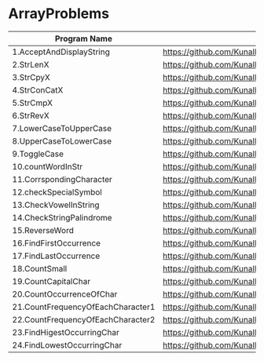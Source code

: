 # ArrayProblems

| Program Name             | Link Of Souce code                                                                   |
| ----------------- | ------------------------------------------------------------------ |
1.AcceptAndDisplayString   |https://github.com/KunalNarkhedePatil/LogicBuilding/tree/main/FundamentalProblems
2.StrLenX   |https://github.com/KunalNarkhedePatil/LogicBuilding/tree/main/FundamentalProblems
3.StrCpyX   |https://github.com/KunalNarkhedePatil/LogicBuilding/tree/main/FundamentalProblems
4.StrConCatX   |https://github.com/KunalNarkhedePatil/LogicBuilding/tree/main/FundamentalProblems
5.StrCmpX   |https://github.com/KunalNarkhedePatil/LogicBuilding/tree/main/FundamentalProblems
6.StrRevX   |https://github.com/KunalNarkhedePatil/LogicBuilding/tree/main/FundamentalProblems
7.LowerCaseToUpperCase   |https://github.com/KunalNarkhedePatil/LogicBuilding/tree/main/FundamentalProblems
8.UpperCaseToLowerCase   |https://github.com/KunalNarkhedePatil/LogicBuilding/tree/main/FundamentalProblems
9.ToggleCase   |https://github.com/KunalNarkhedePatil/LogicBuilding/tree/main/FundamentalProblems
10.countWordInStr   |https://github.com/KunalNarkhedePatil/LogicBuilding/tree/main/FundamentalProblems
11.CorrspondingCharacter   |https://github.com/KunalNarkhedePatil/LogicBuilding/tree/main/FundamentalProblems
12.checkSpecialSymbol   |https://github.com/KunalNarkhedePatil/LogicBuilding/tree/main/FundamentalProblems
13.CheckVowelInString   |https://github.com/KunalNarkhedePatil/LogicBuilding/tree/main/FundamentalProblems
14.CheckStringPalindrome   |https://github.com/KunalNarkhedePatil/LogicBuilding/tree/main/FundamentalProblems
15.ReverseWord   |https://github.com/KunalNarkhedePatil/LogicBuilding/tree/main/FundamentalProblems
16.FindFirstOccurrence   |https://github.com/KunalNarkhedePatil/LogicBuilding/tree/main/FundamentalProblems
17.FindLastOccurrence   |https://github.com/KunalNarkhedePatil/LogicBuilding/tree/main/FundamentalProblems
18.CountSmall   |https://github.com/KunalNarkhedePatil/LogicBuilding/tree/main/FundamentalProblems
19.CountCapitalChar   |https://github.com/KunalNarkhedePatil/LogicBuilding/tree/main/FundamentalProblems
20.CountOccurrenceOfChar   |https://github.com/KunalNarkhedePatil/LogicBuilding/tree/main/FundamentalProblems
21.CountFrequencyOfEachCharacter1   |https://github.com/KunalNarkhedePatil/LogicBuilding/tree/main/FundamentalProblems
22.CountFrequencyOfEachCharacter2   |https://github.com/KunalNarkhedePatil/LogicBuilding/tree/main/FundamentalProblems
23.FindHigestOccurringChar   |https://github.com/KunalNarkhedePatil/LogicBuilding/tree/main/FundamentalProblems
24.FindLowestOccurringChar   |https://github.com/KunalNarkhedePatil/LogicBuilding/tree/main/FundamentalProblems

